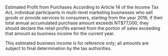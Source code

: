 Estimated Profit from Purchases
According to Article 14 of the Income Tax Act, individual participants in multi-level marketing businesses who sell goods or provide services to consumers, starting from the year 2016,
if their total annual accumulated purchase amount exceeds NT$77,000, they should declare the retail profits earned from the portion of sales exceeding that amount as business income for the current year.

This estimated business income is for reference only; all amounts are subject to final determination by the tax authorities.
